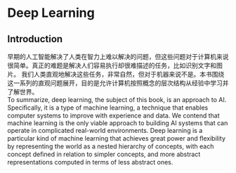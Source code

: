 # Deep Learning
## Introduction
早期的人工智能解决了人类在智力上难以解决的问题，但这些问题对于计算机来说很简单。真正的难题是解决人们容易执行却很难描述的任务，比如识别文字和图片。
我们人类直观地解决这些任务，非常自然，但对于机器来说不是。本书围绕这一系列的直观问题展开，目的是允许计算机按照概念的层次结构从经验中学习并了解世界。  
To summarize, deep learning, the subject of this book, is an approach to AI. Speciﬁcally, it is a type of machine learning, a technique that enables computer
systems to improve with experience and data. We contend that machine learning is the only viable approach to building AI systems that can operate in complicated
real-world environments. Deep learning is a particular kind of machine learning that achieves great power and ﬂexibility by representing the world as a nested
hierarchy of concepts, with each concept deﬁned in relation to simpler concepts, and
more abstract representations computed in terms of less abstract ones.

